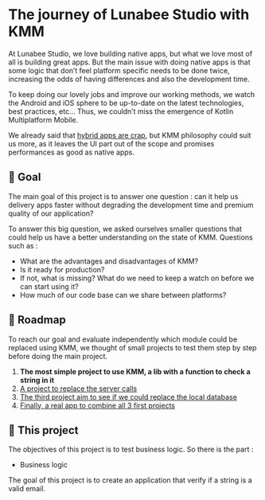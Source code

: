 # The journey of Lunabee Studio with KMM

At Lunabee Studio, we love building native apps, but what we love most of all is building great apps. But the main issue with doing native apps is that some logic that don’t feel platform specific needs to be done twice, increasing the odds of having differences and also the development time.

To keep doing our lovely jobs and improve our working methods, we watch the Android and iOS sphere to be up-to-date on the latest technologies, best practices, etc… Thus, we couldn’t miss the emergence of Kotlin Multiplatform Mobile.

We already said that [hybrid apps are crap](https://medium.com/lunabee-studio/why-hybrid-apps-are-crap-6f827a42f549), but KMM philosophy could suit us more, as it leaves the UI part out of the scope and promises performances as good as native apps.

## 🥅 Goal

The main goal of this project is to answer one question : can it help us delivery apps faster without degrading the development time and premium quality of our application?

To answer this big question, we asked ourselves smaller questions that could help us have a better understanding on the state of KMM. Questions such as :

-   What are the advantages and disadvantages of KMM?
-   Is it ready for production?
-   If not, what is missing? What do we need to keep a watch on before we can start using it?
-   How much of our code base can we share between platforms?

## 🧭 Roadmap

To reach our goal and evaluate independently which module could be replaced using KMM, we thought of small projects to test them step by step before doing the main project.

1. **The most simple project to use KMM, a lib with a function to check a string in it**
2. [A project to replace the server calls](https://github.com/LunabeeStudio/KMP-Experimentation/tree/network/kmm)
3. [The third project aim to see if we could replace the local database](https://github.com/LunabeeStudio/KMP-Experimentation/tree/local/kmm)
4. [Finally, a real app to combine all 3 first projects](https://github.com/LunabeeStudio/KMP-Experimentation/tree/complete_app/kmm)

## 📱 This project

The objectives of this project is to test business logic. So there is the part :
- Business logic

The goal of this project is to create an application that verify if a string is a valid email.